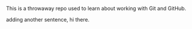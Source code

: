 This is a throwaway repo used to learn about working with Git and GitHub.


adding another sentence, hi there. 
